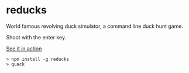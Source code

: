 # reducks

World famous revolving duck simulator, a command line duck hunt game.

Shoot with the enter key.

[See it in action](https://vine.co/v/iXxOAgFdFA6)

    > npm install -g reducks
    > quack
